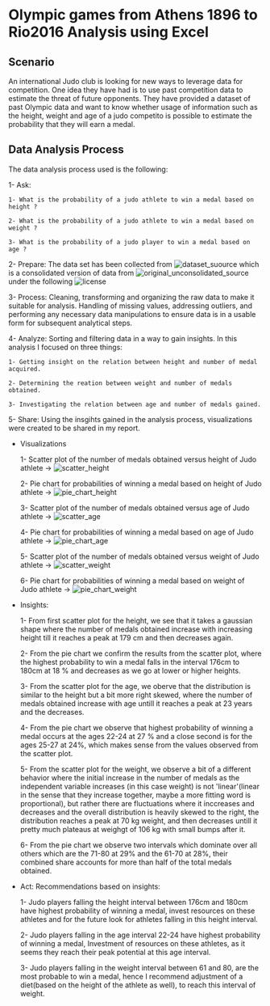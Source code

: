 # Olympic games from Athens 1896 to Rio2016 Analysis using Excel

## Scenario

An international Judo club is looking for new ways to leverage data for competition. One idea they have had is to use past competition data to estimate the threat of future opponents. They have provided  a dataset of past Olympic data and want to know whether usage of information such as the height, weight and age of a judo competito is possible to estimate the probability that they will earn a medal.

## Data Analysis Process

The data analysis process used is the following:

1- Ask:

    1- What is the probability of a judo athlete to win a medal based on height ?

    2- What is the probability of a judo athlete to win a medal based on weight ?

    3- What is the probability of a judo player to win a medal based on age ?

2- Prepare: The data set has been collected from ![dataset_suource](https://www.kaggle.com/datasets/heesoo37/120-years-of-olympic-history-athletes-and-results) which is a consolidated version of data from ![original_unconsolidated_source](https://www.sports-reference.com/) under the following ![license](https://creativecommons.org/publicdomain/zero/1.0/)

3- Process: Cleaning, transforming and organizing the raw data to make it suitable for analysis. Handling of missing values, addressing outliers, and performing any necessary data manipulations to ensure data is in a usable form for subsequent analytical steps.

4- Analyze: Sorting and filtering data in a way to gain insights. In this analysis I focused on three things:

    1- Getting insight on the relation between height and number of medal acquired.

    2- Determining the reation between weight and number of medals obtained.

    3- Investigating the relation between age and number of medals gained.

5-  Share: Using the insgihts gained in the analysis process, visualizations were created to be shared in my report.

* Visualizations

    1- Scatter plot of the number of medals obtained versus height of Judo athlete -> ![scatter_height](https://gitlab.com/computational1/my_portfolio/-/blob/main/Case%20study:%20Olympics%20dataset/Images/Visualizations/Total_number_of_medals_vs_height.png)

    2- Pie chart for probabilities of winning a medal based on height of Judo athlete -> ![pie_chart_height](https://gitlab.com/computational1/my_portfolio/-/blob/main/Case%20study:%20Olympics%20dataset/Images/Visualizations/probability_of_winning_medals_based_on_height.png)

    3- Scatter plot of the number of medals obtained versus age of Judo athlete -> ![scatter_age](https://gitlab.com/computational1/my_portfolio/-/blob/main/Case%20study:%20Olympics%20dataset/Images/Visualizations/total_number_of_medals_vs_age.png)

    4- Pie chart for probabilities of winning a medal based on age of Judo athlete -> ![pie_chart_age](https://gitlab.com/computational1/my_portfolio/-/blob/main/Case%20study:%20Olympics%20dataset/Images/Visualizations/probability_of_winning_medals_based_on_age.png)

    5- Scatter plot of the number of medals obtained versus weight of Judo athlete -> ![scatter_weight](https://gitlab.com/computational1/my_portfolio/-/blob/main/Case%20study:%20Olympics%20dataset/Images/Visualizations/total_number_of_medals_vs_weight.png)

    6- Pie chart for probabilities of winning a medal based on weight of Judo athlete -> ![pie_chart_weight](https://gitlab.com/computational1/my_portfolio/-/blob/main/Case%20study:%20Olympics%20dataset/Images/Visualizations/probability_of_winning_medals_based_on_weight.png)

* Insights:

    1- From first scatter plot for the height, we see that it takes a gaussian shape where the number of medals obtained increase with increasing height till it reaches a peak at 179 cm and then decreases again.

    2- From the pie chart we confirm the results from the scatter plot, where the highest probability to win a medal falls in the interval 176cm to 180cm at 18 % and decreases as we go at lower or higher heights.

    3- From the scatter plot for the age, we oberve that the distribution is similar to the height but a bit more right skewed, where the number of medals obtained increase with age untill it reaches a peak at 23 years and the decreases.

    4- From the pie chart we observe that highest probability of winning a medal occurs at the ages 22-24 at 27 % and a close second is for the ages 25-27 at 24%, which makes sense from the values observed from the scatter plot.

    5- From the scatter plot for the weight, we observe a bit of a different behavior where the initial increase in the number of medals as the independent variable increases (in this case weight) is not 'linear'(linear in the sense that they increase together, maybe a more fitting word is proportional), but rather there are fluctuations where it inccreases and decreases and the overall distribution is heavily skewed to the right, the distribution reaches a peak at 70 kg weight, and then decreases untill it pretty much plateaus at weighgt of 106 kg with small bumps after it.

    6- From the pie chart we observe two intervals which dominate over all others which are the 71-80 at 29% and the 61-70 at 28%, their combined share accounts for more than half of the total medals obtained.

* Act: Recommendations based on insights:

    1- Judo players falling the height interval between 176cm and 180cm have highest probability of winning a medal, invest resources on these athletes and for the future look for athletes falling in this height interval.

    2- Judo players falling in the age interval 22-24 have highest probability of winning a medal, Investment of resources on these athletes, as it seems they reach their peak potential at this age interval.

    3- Judo players falling in the weight interval between 61 and 80, are the most probable to win a medal, hence I recommend adjustment of a diet(based on the height of the athlete as well), to reach this interval of weight.

